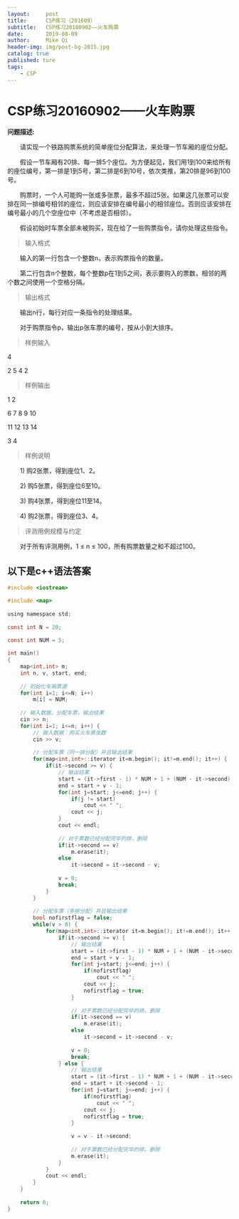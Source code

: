 ```yaml
---
layout:     post
title:      CSP练习（201609）
subtitle:   CSP练习20160902——火车购票
date:       2019-08-09
author:     Mike Qi
header-img: img/post-bg-2015.jpg
catalog: true
published: ture
tags:
    - CSP
---
```


# CSP练习20160902——火车购票

**问题描述:**

　　请实现一个铁路购票系统的简单座位分配算法，来处理一节车厢的座位分配。

　　假设一节车厢有20排、每一排5个座位。为方便起见，我们用1到100来给所有的座位编号，第一排是1到5号，第二排是6到10号，依次类推，第20排是96到100号。

　　购票时，一个人可能购一张或多张票，最多不超过5张。如果这几张票可以安排在同一排编号相邻的座位，则应该安排在编号最小的相邻座位。否则应该安排在编号最小的几个空座位中（不考虑是否相邻）。

　　假设初始时车票全部未被购买，现在给了一些购票指令，请你处理这些指令。

>输入格式

　　输入的第一行包含一个整数n，表示购票指令的数量。

　　第二行包含n个整数，每个整数p在1到5之间，表示要购入的票数，相邻的两个数之间使用一个空格分隔。

>输出格式

　　输出n行，每行对应一条指令的处理结果。

　　对于购票指令p，输出p张车票的编号，按从小到大排序。

>样例输入

4

2 5 4 2

>样例输出

1 2

6 7 8 9 10

11 12 13 14

3 4

>样例说明

　　1) 购2张票，得到座位1、2。

　　2) 购5张票，得到座位6至10。

　　3) 购4张票，得到座位11至14。

　　4) 购2张票，得到座位3、4。

>评测用例规模与约定

　　对于所有评测用例，1 ≤ n ≤ 100，所有购票数量之和不超过100。



##  以下是c++语法答案

```c
#include <iostream>

#include <map>
 
using namespace std;
 
const int N = 20;

const int NUM = 5;
 
int main()
{
    map<int,int> m;
    int n, v, start, end;
 
    // 初始化车厢票源
    for(int i=1; i<=N; i++)
        m[i] = NUM;
 
    // 输入数据，分配车票，输出结果
    cin >> n;
    for(int i=1; i<=n; i++) {
        // 输入数据：购买火车票张数
        cin >> v;
 
        // 分配车票（同一排分配）并且输出结果
        for(map<int,int>::iterator it=m.begin(); it!=m.end(); it++) {
            if(it->second >= v) {
                // 输出结果
                start = (it->first - 1) * NUM + 1 + (NUM - it->second);
                end = start + v - 1;
                for(int j=start; j<=end; j++) {
                    if(j != start)
                        cout << " ";
                    cout << j;
                }
                cout << endl;
 
                // 对于票数已经分配完毕的排，删除
                if(it->second == v)
                    m.erase(it);
                else
                    it->second = it->second - v;
 
                v = 0;
                break;
            }
        }
 
        // 分配车票（多排分配）并且输出结果
        bool nofirstflag = false;
        while(v > 0) {
            for(map<int,int>::iterator it=m.begin(); it!=m.end(); it++) {
                if(it->second >= v) {
                    // 输出结果
                    start = (it->first - 1) * NUM + 1 + (NUM - it->second);
                    end = start + v - 1;
                    for(int j=start; j<=end; j++) {
                        if(nofirstflag)
                            cout << " ";
                        cout << j;
                        nofirstflag = true;
                    }
 
                    // 对于票数已经分配完毕的排，删除
                    if(it->second == v)
                        m.erase(it);
                    else
                        it->second = it->second - v;
 
                    v = 0;
                    break;
                } else {
                    // 输出结果
                    start = (it->first - 1) * NUM + 1 + (NUM - it->second);
                    end = start + it->second - 1;
                    for(int j=start; j<=end; j++) {
                        if(nofirstflag)
                            cout << " ";
                        cout << j;
                        nofirstflag = true;
                    }
 
                    v = v - it->second;
 
                    // 对于票数已经分配完毕的排，删除
                    m.erase(it);
                }
            }
            cout << endl;
        }
    }
 
    return 0;
}

```

